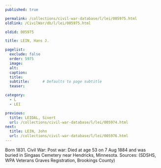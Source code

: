 ```yaml
---
published: true

permalink: /collections/civil-war-database/l/lei/005975.html
oldlink: /CivilWar/db/l/lei/005975.html

oldid: 005975

title: LEIN, Hans J.

pagelist:
  exclude: false
  order: 5975
  image: 
  alt:
  caption:
  title:
  subtitle:      # Defaults to page subtitle
  teaser:

category: 
  - L 
  - LEI

previous:
  title: LEIDAL, Sivert
  url: /collections/civil-war-database/l/lei/005974.html  
next:
  title: LEIN, John
  url: /collections/civil-war-database/l/lei/005976.html   
---
```

Born 1831. Civil War: Post war: Died at age 53 on 7 Aug 1884 and was buried in Singaas Cemetery near Hendricks, Minnesota. Sources: (SDSHS, WPA Veterans Graves Registration, Brookings County)